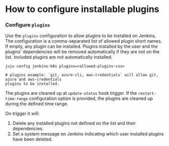 # How to configure installable plugins

### Configure `plugins`

Use the `plugins` configuration to allow plugins to be installed on Jenkins.
The configuration is a comma-separated list of allowed plugin short names. If empty, any plugin can be installed.
Plugins installed by the user and the plugins' dependencies will be removed automatically if they are not on
the list. Included plugins are not automatically installed.

```
juju config jenkins-k8s plugins=<allowed-plugins-csv>

# plugins example: `git, azure-cli, aws-credentials` will allow git, azure and aws-credentials
plugins to be installed.
```

The plugins are cleaned up at `update-status` hook trigger. If the `restart-time-range`
configuration option is provided, the plugins are cleaned up during the defined time range.

On trigger it will:

1. Delete any installed plugins not defined on the list and their dependencies.
2. Set a system message on Jenkins indicating which user installed plugins have been deleted.